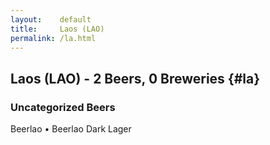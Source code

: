 ```yaml
---
layout:    default
title:     Laos (LAO)
permalink: /la.html
---
```


## Laos (LAO) - 2 Beers, 0 Breweries {#la}



### Uncategorized Beers

Beerlao   • Beerlao Dark Lager  



 
